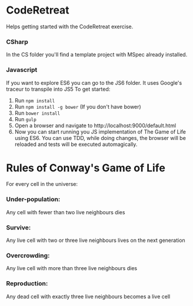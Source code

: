 # CodeRetreat

Helps getting started with the CodeRetreat exercise.

### CSharp

In the CS folder you'll find a template project with MSpec already installed.

### Javascript

If you want to explore ES6 you can go to the JS6 folder. It uses Google's traceur to transpile into JS5
To get started:

1. Run ```npm install```
2. Run ```npm install -g bower``` (If you don't have bower)
3. Run ```bower install```
4. Run ```gulp```
5. Open a browser and navigate to http://localhost:9000/default.html
6. Now you can start running you JS implementation of The Game of Life using ES6. You can use TDD, while doing changes, the browser will be reloaded and tests will be executed automagically.


# Rules of Conway's Game of Life

For every cell in the universe:

### Under-population: 
Any cell with fewer than two live neighbours dies

### Survive:
Any live cell with two or three live neighbours lives on the next generation

### Overcrowding:
Any live cell with more than three live neighbours dies

### Reproduction: 
Any dead cell with exactly three live neighbours becomes a live cell
